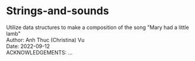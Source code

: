 # Strings-and-sounds
 Utilize data structures to make a composition of the song "Mary had a little lamb" <br>
 Author: Anh Thuc (Christina) Vu <br>
 Date: 2022-09-12 <br>
 ACKNOWLEDGEMENTS: ... <br>
